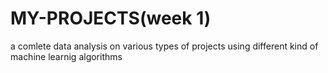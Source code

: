# MY-PROJECTS(week 1)
a comlete data analysis on various types of projects using different kind of machine learnig algorithms
